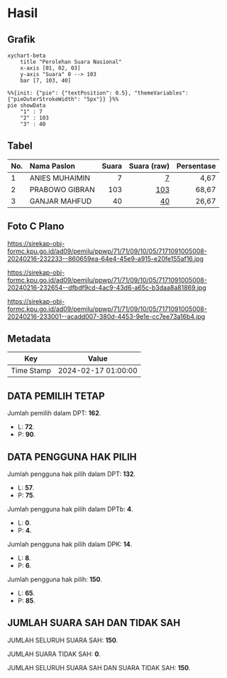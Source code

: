 # Hasil

## Grafik

```mermaid
xychart-beta
    title "Perolehan Suara Nasional"
    x-axis [01, 02, 03]
    y-axis "Suara" 0 --> 103
    bar [7, 103, 40]
```

```mermaid
%%{init: {"pie": {"textPosition": 0.5}, "themeVariables": {"pieOuterStrokeWidth": "5px"}} }%%
pie showData
    "1" : 7
    "2" : 103
    "3" : 40
```

## Tabel

| No. | Nama Paslon    | Suara | Suara (raw) | Persentase |
|:--- |:-------------- | -----:| -----------:| ----------:|
| 1   | ANIES MUHAIMIN | 7     | [7][p-1]    | 4,67       |
| 2   | PRABOWO GIBRAN | 103   | [103][p-2]  | 68,67      |
| 3   | GANJAR MAHFUD  | 40    | [40][p-3]   | 26,67      |


[p-1]: https://github.com/gigit-pemilu/pemilu-2024/blob/main/pilpres/hitung-suara/sub/71-sulawesi-utara/sub/71-kota-manado/sub/09-malalayang/sub/1005-malalayang-satu-timur/sub/008-tps/sub/paslon-1.txt
[p-2]: https://github.com/gigit-pemilu/pemilu-2024/blob/main/pilpres/hitung-suara/sub/71-sulawesi-utara/sub/71-kota-manado/sub/09-malalayang/sub/1005-malalayang-satu-timur/sub/008-tps/sub/paslon-2.txt
[p-3]: https://github.com/gigit-pemilu/pemilu-2024/blob/main/pilpres/hitung-suara/sub/71-sulawesi-utara/sub/71-kota-manado/sub/09-malalayang/sub/1005-malalayang-satu-timur/sub/008-tps/sub/paslon-3.txt

## Foto C Plano

https://sirekap-obj-formc.kpu.go.id/ad09/pemilu/ppwp/71/71/09/10/05/7171091005008-20240216-232233--860659ea-64e4-45e9-a915-e20fe155af16.jpg

https://sirekap-obj-formc.kpu.go.id/ad09/pemilu/ppwp/71/71/09/10/05/7171091005008-20240216-232654--dfbdf9cd-4ac9-43d6-a65c-b3daa8a81869.jpg

https://sirekap-obj-formc.kpu.go.id/ad09/pemilu/ppwp/71/71/09/10/05/7171091005008-20240216-233001--acadd007-380d-4453-9e1e-cc7ee73a16b4.jpg


## Metadata

| Key        | Value               |
| ---------- | ------------------- |
| Time Stamp | 2024-02-17 01:00:00 |


## DATA PEMILIH TETAP

Jumlah pemilih dalam DPT: **162**.
 * L: **72**.
 * P: **90**.

## DATA PENGGUNA HAK PILIH

Jumlah pengguna hak pilih dalam DPT: **132**.
 * L: **57**.
 * P: **75**.

Jumlah pengguna hak pilih dalam DPTb: **4**.
 * L: **0**.
 * P: **4**.

Jumlah pengguna hak pilih dalam DPK: **14**.
 * L: **8**.
 * P: **6**.

Jumlah pengguna hak pilih: **150**.
 * L: **65**.
 * P: **85**.

## JUMLAH SUARA SAH DAN TIDAK SAH

JUMLAH SELURUH SUARA SAH: **150**.

JUMLAH SUARA TIDAK SAH: **0**.

JUMLAH SELURUH SUARA SAH DAN SUARA TIDAK SAH: **150**.


